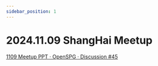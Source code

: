 ```yaml
---
sidebar_position: 1
---
```


# 2024.11.09 ShangHai Meetup

[1109 Meetup PPT · OpenSPG · Discussion #45](https://github.com/orgs/OpenSPG/discussions/45)

